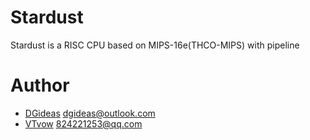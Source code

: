 # Stardust
Stardust is a RISC CPU based on MIPS-16e(THCO-MIPS) with pipeline

# Author
* [DGideas](https://github.com/DGideas) dgideas@outlook.com
* [VTvow](https://github.com/VTvow) 824221253@qq.com